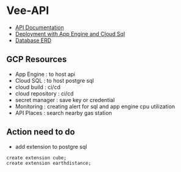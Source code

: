 # Vee-API

- [API Documentation](./dokumentasi/api%20doc/API%20Dokumentasi.pdf)
- [Deployment with App Engine and Cloud Sql](./dokumentasi/deployment/app%20engine.md)
- [Database ERD](./dokumentasi/erd/v1.0.0.png)

## GCP Resources

- App Engine : to host api
- Cloud SQL : to host postgre sql
- cloud build : ci/cd
- cloud repository : ci/cd
- secret manager : save key or credential
- Monitoring : creating alert for sql and app engine cpu utilization
- API Places : search nearby gas station

## Action need to do

- add extension to postgre sql

```
create extension cube;
create extension earthdistance;
```

